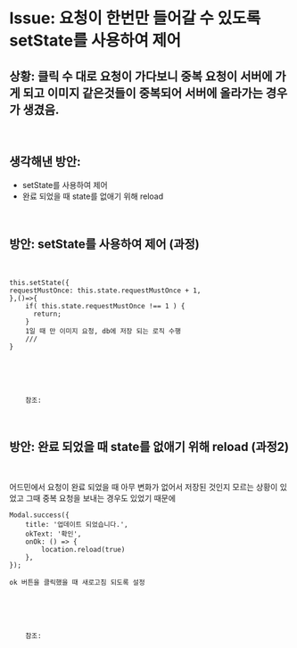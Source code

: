<!--
author: Dailyscat
purpose: issue arrange
rules:
 (1) 헤더와 문단사이
    <br/>
    <br/>
 (2) 코드가 작성되는 부분은 >로 정리
 (3) 참조는 해당 내용 바로 아래
    <br/>
    <br/>
 (4) 명령어는 bold
 (5) 방안은 ## 안의 과정은 ###
-->

# Issue: 요청이 한번만 들어갈 수 있도록 setState를 사용하여 제어

## 상황: 클릭 수 대로 요청이 가다보니 중복 요청이 서버에 가게 되고 이미지 같은것들이 중복되어 서버에 올라가는 경우가 생겼음.

<br/>

## 생각해낸 방안:
+ setState를 사용하여 제어
+ 완료 되었을 때 state를 없애기 위해 reload


<br/>

## 방안: setState를 사용하여 제어 (과정)
<br/>

    this.setState({
    requestMustOnce: this.state.requestMustOnce + 1,
    },()=>{
        if( this.state.requestMustOnce !== 1 ) {
          return;
        }
        1일 때 만 이미지 요청, db에 저장 되는 로직 수행
        ///
    }


<br/>
<br/>
<br/>

        참조:

<br/>

## 방안: 완료 되었을 때 state를 없애기 위해 reload (과정2)
<br/>

  어드민에서 요청이 완료 되었을 때 아무 변화가 없어서 저장된 것인지 모르는 상황이 있었고 그때 중복 요청을 보내는 경우도 있었기 때문에

    Modal.success({
        title: '업데이트 되었습니다.',
        okText: '확인',
        onOk: () => {
            location.reload(true)
        },
    });

    ok 버튼을 클릭했을 때 새로고침 되도록 설정

<br/>
<br/>
<br/>

        참조:

<br/>

